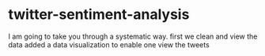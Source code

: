 # twitter-sentiment-analysis
I am going to take you through a systematic way.
first we clean and view the data
added a data visualization to enable one view the tweets
